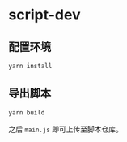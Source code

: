 # script-dev

## 配置环境

```bash
yarn install
```

## 导出脚本

```bash
yarn build
```

之后 `main.js` 即可上传至脚本仓库。
